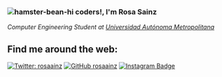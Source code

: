 ### ![hamster-bean-hi](https://user-images.githubusercontent.com/92283910/163730192-81879739-c7d4-4dc4-bab1-e544cf63e513.gif) coders!, I'm Rosa Sainz


<p><em>Computer Engineering Student at <a href="https://www.uam.mx/">Universidad Autónoma Metropolitana</a></br>
</em></p>
<h2>Find me around the web:</h2>

[![Twitter: rosaainz](https://img.shields.io/twitter/follow/rosaainz?style=social)](https://twitter.com/rosaainz)
[![GitHub rosaainz](https://img.shields.io/github/followers/rosaainz?label=follow&style=social)](https://github.com/rosaainz)
[![Instagram Badge](https://img.shields.io/badge/-rosaainz-blue?style=social&logo=Instagram&link=https://www.instagram.com/rosaainz/)](https://www.instagram.com/rosaainz/) 




